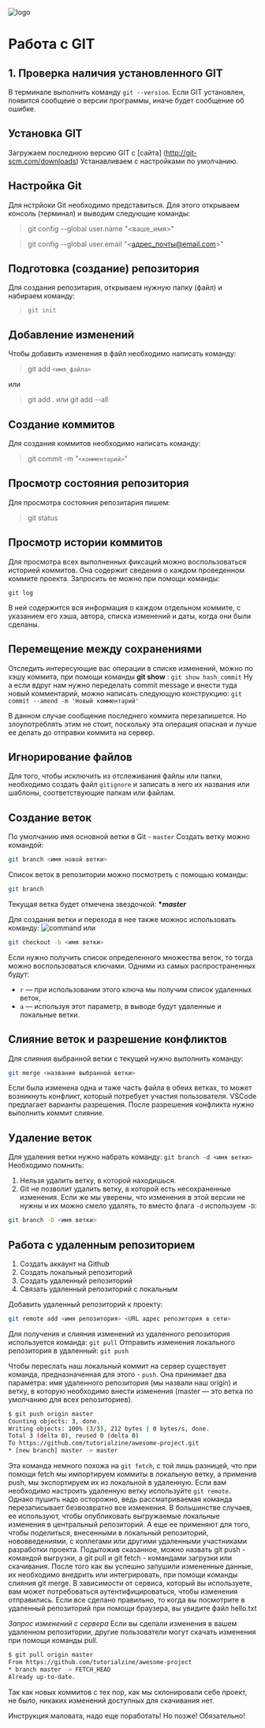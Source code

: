 ![logo](logo.jpeg)
# Работа с GIT
## 1. Проверка наличия установленного GIT
В терминале выполнить команду `git --version`. Если GIT установлен, появится сообщеие о версии программы, иначе будет сообщение об ошибке.

## Установка  GIT
  Загружаем последнюю версию GIT с [сайта] (http://git-scm.com/downloads)
Устанавливаем с настройками по умолчанию.

## Настройка Git
Для нстрйоки Git необходимо представиться. Для этого открываем консоль (терминал) и выводим следующие команды:
> git config --global user.name "<ваше_имя>"

> git config --global user.email "<адрес_почты@email.com>"

## Подготовка (создание) репозитория
Для создания репозитария, открываем нужную папку (файл) и набираем команду: 
> `git init`

## Добавление изменений
Чтобы добавить изменения в файл необходимо написать команду:
> git add `<имя_файла>`

или 
> git add . или git add --all
## Создание коммитов
Для создания коммитов необходимо написать команду:
> git commit -m "`<комментарий>`"
## Просмотр состояния репозитория
Для просмотра состояния репозитария пишем:
> git status

## Просмотр истории коммитов
Для просмотра всех выполненных фиксаций можно воспользоваться историей коммитов. Она содержит сведения о каждом проведенном коммите проекта. Запросить ее можно при помощи команды:

`git log`

В ней содержится вся информация о каждом отдельном коммите, с указанием его хэша, автора, списка изменений и даты, когда они были сделаны. 

## Перемещение между сохранениями
Отследить интересующие вас операции в списке изменений, можно по хэшу коммита, при помощи команды **git show** :
``git show hash_commit``
Ну а если вдруг нам нужно переделать commit message и внести туда новый комментарий, можно написать следующую конструкцию:
``git commit --amend -m 'Новый комментарий'``

В данном случае сообщение последнего коммита перезапишется. Но злоупотреблять этим не стоит, поскольку эта операция опасная и лучше ее делать до отправки коммита на сервер.

## Игнорирование файлов
Для того, чтобы исключить из отслеживания файлы или папки, необходимо создать файл `gitignore` и записать в него их названия или шаблоны, соответствующие папкам или файлам.

## Создание веток
По умолчанию имя основной ветки в Git - `master`
Создать ветку можно командой:
```Bash
git branch <имя новой ветки>
```

Список веток в репозитории можно посмотреть с помощью команды:
```Bash
git branch
```
Текущая ветка будет отмечена звездочкой: **\**master***

Для создания ветки и перехода в нее также можнос использовать команду:
![command](Screenshot.png)
или
```Bash
git checkout -b <имя ветки>
```
Если нужно получить список определенного множества веток, то тогда можно воспользоваться ключами. Одними из самых распространенных будут:
 - `r`  — при использовании этого ключа мы получим список удаленных веток,
- `a` — используя этот параметр, в выводе будут удаленные и локальные ветки.

## Слияние веток и разрешение конфликтов
Для слияния выбранной ветки с текущей нужно выполнить команду:
```Bash
git merge <название выбранной ветки>
```
Если была изменена одна и таже часть файла в обеих ветках, то может возникнуть конфликт, который потребует участия пользователя. VSCode предлагает варианты разрешения.
После разрешения конфликта нужно выполнить коммит слияние.

## Удаление веток
Для удаления ветки нужно набрать команду:
`git branch -d <имя ветки>`
Необходимо помнить: 
1. Нельзя удалить ветку, в которой находишься.
2. Git не позволит удалить ветку, в которой есть несохраненные изменения.
Если же мы уверены, что изменения в этой версии не нужны и их можно смело удалять, то вместо флага `-d` используем `-D`:
```Bash
git branch -D <имя ветки>
```

## Работа с удаленным репозиторием

1. Создать аккаунт на Github
2. Создать локальный репозиторий
3. Создать удаленный репозиторий
4. Связать удаленный репозиторий с локальным

Добавить удаленный репозиторий к проекту:
```Bash
git remote add <имя репозитория> <URL адрес репозитория в сети>
```
Для получения и слияния изменений из удаленного репозитория используется команда:
`git pull`
Отправить изменения локального репозитория в удаленный: `git push`

Чтобы переслать наш локальный коммит на сервер существует команда, предназначенная для этого - `push`. Она принимает два параметра: имя удаленного репозитория (мы назвали наш origin) и ветку, в которую необходимо внести изменения (master — это ветка по умолчанию для всех репозиториев).
```Bash
$ git push origin master
Counting objects: 3, done.
Writing objects: 100% (3/3), 212 bytes | 0 bytes/s, done.
Total 3 (delta 0), reused 0 (delta 0)
To https://github.com/tutorialzine/awesome-project.git
* [new branch] master -> master
```
Эта команда немного похожа на `git fetch`, с той лишь разницей, что при помощи fetch мы импортируем коммиты в локальную ветку, а применив push, мы экспортируем их из локальной в удаленную. Если вам необходимо настроить удаленную ветку используйте `git remote`. Однако пушить надо осторожно, ведь рассматриваемая команда перезаписывает безвозвратно все изменения. В большинстве случаев, ее используют, чтобы опубликовать выгружаемые локальные изменения в центральный репозиторий. А еще ее применяют для того, чтобы поделиться, внесенными в локальный репозиторий, нововведениями, с коллегами или другими удаленными участниками разработки проекта. Подытожив сказанное, можно назвать git push - командой выгрузки, а git pull и git fetch - командами загрузки или скачивания. После того как вы успешно запушили измененные данные, их необходимо внедрить или интегрировать, при помощи команды слияния git merge.
В зависимости от сервиса, который вы используете, вам может потребоваться аутентифицироваться, чтобы изменения отправились. Если все сделано правильно, то когда вы посмотрите в удаленный репозиторий при помощи браузера, вы увидите файл hello.txt

*Запрос изменений с сервера*
Если вы сделали изменения в вашем удаленном репозитории, другие пользователи могут скачать изменения при помощи команды pull.
```Bash
$ git pull origin master
From https://github.com/tutorialzine/awesome-project
* branch master -> FETCH_HEAD
Already up-to-date.
```
Так как новых коммитов с тех пор, как мы склонировали себе проект, не было, никаких изменений доступных для скачивания нет.


Инструкция маловата, надо еще поработать!
Но позже! Обязательно!